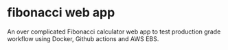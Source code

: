 # fibonacci web app

An over complicated Fibonacci calculator web app to test production grade workflow using Docker, Github actions and AWS EBS.
